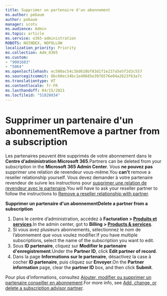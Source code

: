 ```yaml
---
title: Supprimer un partenaire d'un abonnement
ms.author: pebaum
author: pebaum
manager: scotv
ms.audience: Admin
ms.topic: article
ms.service: o365-administration
ROBOTS: NOINDEX, NOFOLLOW
localization_priority: Priority
ms.collection: Adm_O365
ms.custom:
- "9001683"
- "5064"
ms.openlocfilehash: ec500ac54c3bd610bf83d1f1e237a5e5f2d3c557
ms.sourcegitcommit: 8bc60ec34bc1e40685e3976576e04a2623f63a7c
ms.translationtype: HT
ms.contentlocale: fr-FR
ms.lasthandoff: 04/15/2021
ms.locfileid: "51828834"
---
```

# <a name="remove-a-partner-from-a-subscription"></a><span data-ttu-id="b38e0-102">Supprimer un partenaire d'un abonnement</span><span class="sxs-lookup"><span data-stu-id="b38e0-102">Remove a partner from a subscription</span></span>

<span data-ttu-id="b38e0-103">Les partenaires peuvent être supprimés de votre abonnement dans le **Centre d’administration Microsoft 365**.</span><span class="sxs-lookup"><span data-stu-id="b38e0-103">Partners can be deleted from your subscription in the **Microsoft 365 Admin Center**.</span></span> <span data-ttu-id="b38e0-104">Vous **ne pouvez pas** supprimer une relation de revendeur vous-même.</span><span class="sxs-lookup"><span data-stu-id="b38e0-104">You **can't** remove a reseller relationship yourself.</span></span> <span data-ttu-id="b38e0-105">Vous devez demander à votre partenaire revendeur de suivre les instructions pour [supprimer une relation de revendeur avec le partenaire](https://docs.microsoft.com/partner-center/remove-a-relationship).</span><span class="sxs-lookup"><span data-stu-id="b38e0-105">You will have to ask your reseller partner to follow the instructions to [Remove a reseller relationship with partner](https://docs.microsoft.com/partner-center/remove-a-relationship).</span></span>

<span data-ttu-id="b38e0-106">**Supprimer un partenaire d'un abonnement**</span><span class="sxs-lookup"><span data-stu-id="b38e0-106">**Delete a partner from a subscription**</span></span>

1. <span data-ttu-id="b38e0-107">Dans le centre d’administration, accédez à **Facturation > [Produits et services](https://go.microsoft.com/fwlink/p/?linkid=842054)**.</span><span class="sxs-lookup"><span data-stu-id="b38e0-107">In the admin center, got to **Billing > [Products & services](https://go.microsoft.com/fwlink/p/?linkid=842054)**.</span></span>
2. <span data-ttu-id="b38e0-108">Si vous avez plusieurs abonnements, sélectionnez le nom de l’abonnement que vous voulez modifier.</span><span class="sxs-lookup"><span data-stu-id="b38e0-108">If you have multiple subscriptions, select the name of the subscription you want to edit.</span></span>
3. <span data-ttu-id="b38e0-109">Sous **ID partenaire**, cliquez sur **Modifier le partenaire d'enregistrement**.</span><span class="sxs-lookup"><span data-stu-id="b38e0-109">Under the **Partner ID**, click **Edit partner of record**.</span></span>
4. <span data-ttu-id="b38e0-110">Dans la page **Informations sur le partenaire**, désactivez la case à cocher **ID partenaire**, puis cliquez sur **Envoyer**.</span><span class="sxs-lookup"><span data-stu-id="b38e0-110">On the **Partner information** page, clear the **partner ID** box, and then click **Submit**.</span></span>

<span data-ttu-id="b38e0-111">Pour plus d’informations, consultez [Ajouter, modifier ou supprimer un partenaire conseiller en abonnement](https://docs.microsoft.com/microsoft-365/admin/misc/add-partner?view=o365-worldwide).</span><span class="sxs-lookup"><span data-stu-id="b38e0-111">For more info, see [Add, change, or delete a subscription advisor partner](https://docs.microsoft.com/microsoft-365/admin/misc/add-partner?view=o365-worldwide).</span></span>
